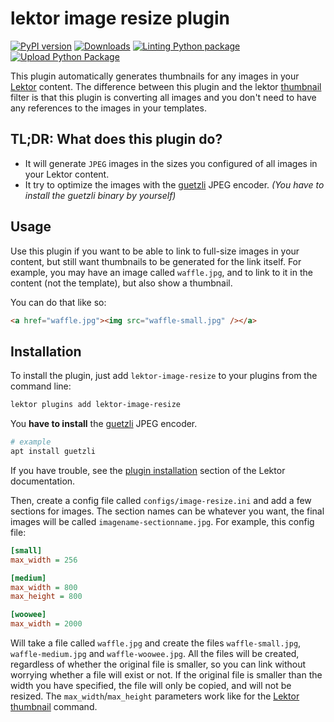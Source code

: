  lektor image resize plugin
============================
[![PyPI version](https://badge.fury.io/py/lektor-image-resize.svg)](https://badge.fury.io/py/lektor-image-resize)
 [![Downloads](https://pepy.tech/badge/lektor-image-resize)](https://pepy.tech/project/lektor-image-resize)
 [![Linting Python package](https://github.com/chaos-bodensee/lektor-image-resize/actions/workflows/pythonpackage.yml/badge.svg)](https://github.com/chaos-bodensee/lektor-image-resize/actions/workflows/pythonpackage.yml)
 [![Upload Python Package](https://github.com/chaos-bodensee/lektor-image-resize/actions/workflows/pythonpublish.yml/badge.svg)](https://github.com/chaos-bodensee/lektor-image-resize/actions/workflows/pythonpublish.yml)

This plugin automatically generates thumbnails for any images in your [Lektor](https://getlektor.com) content.
The difference between this plugin and the lektor [thumbnail](https://www.getlektor.com/docs/api/db/record/thumbnail/) filter is that this plugin is converting all images and you don't need to have any references to the images in your templates.

 TL;DR: What does this plugin do?
---------------------------------
+ It will generate ``JPEG`` images in the sizes you configured of all images in your Lektor content.
+ It try to optimize the images with the [guetzli](https://github.com/google/guetzli) JPEG encoder. *(You have to install the guetzli binary by yourself)*

 Usage
-------
Use this plugin if you want to be able to link to full-size images in your content, but still want thumbnails to be generated for the link itself. For example, you may have an image called ``waffle.jpg``, and to link to it in the content (not the template), but also show a thumbnail.

You can do that like so:
```html
<a href="waffle.jpg"><img src="waffle-small.jpg" /></a>
```

 Installation
--------------
To install the plugin, just add ``lektor-image-resize`` to your plugins from the command line:
```bash
lektor plugins add lektor-image-resize
```

You **have to install** the [guetzli](https://github.com/google/guetzli) JPEG encoder.
```bash
# example
apt install guetzli
```

If you have trouble, see the [plugin
installation](https://www.getlektor.com/docs/plugins/) section of the Lektor
documentation.

Then, create a config file called `configs/image-resize.ini` and add
a few sections for images. The section names can be whatever you want, the
final images will be called `imagename-sectionname.jpg`. For example, this
config file:

```ini
[small]
max_width = 256

[medium]
max_width = 800
max_height = 800

[woowee]
max_width = 2000
```

Will take a file called `waffle.jpg` and create the files `waffle-small.jpg`,
`waffle-medium.jpg` and `waffle-woowee.jpg`. All the files will be created, regardless
of whether the original file is smaller, so you can link without worrying
whether a file will exist or not. If the original file is smaller than the width
you have specified, the file will only be copied, and will not be resized.
The `max_width`/`max_height` parameters work like for the [Lektor
thumbnail](https://www.getlektor.com/docs/api/db/record/thumbnail/) command.
